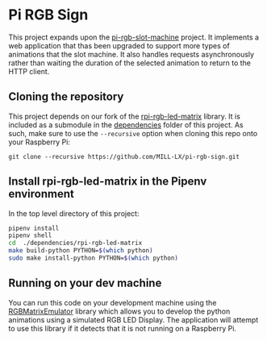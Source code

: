 # Pi RGB Sign

This project expands upon the [pi-rgb-slot-machine](https://github.com/MILL-LX/pi-rgb-slot-machine) project. It implements a web application that thas been upgraded to support more types of animations that the slot machine. It also handles requests asynchronously rather than waiting the duration of the selected animation to return to the HTTP client.

## Cloning the repository

This project depends on our fork of the [rpi-rgb-led-matrix](https://github.com/hzeller/rpi-rgb-led-matrix) library. It is included as a submodule in the [dependencies](dependencies) folder of this project. As such, make sure to use the `--recursive` option when cloning this repo onto your Raspberry Pi:

`git clone --recursive https://github.com/MILL-LX/pi-rgb-sign.git`

## Install rpi-rgb-led-matrix in the Pipenv environment

In the top level directory of this project: 

```bash
pipenv install
pipenv shell
cd  ./dependencies/rpi-rgb-led-matrix
make build-python PYTHON=$(which python)
sudo make install-python PYTHON=$(which python)
```

## Running on your dev machine

You can run this code on your development machine using the [RGBMatrixEmulator](https://github.com/ty-porter/RGBMatrixEmulator) library which allows you to develop the python animations using a simulated RGB LED Display. The application will attempt to use this library if it detects that it is not running on a Raspberry Pi.

